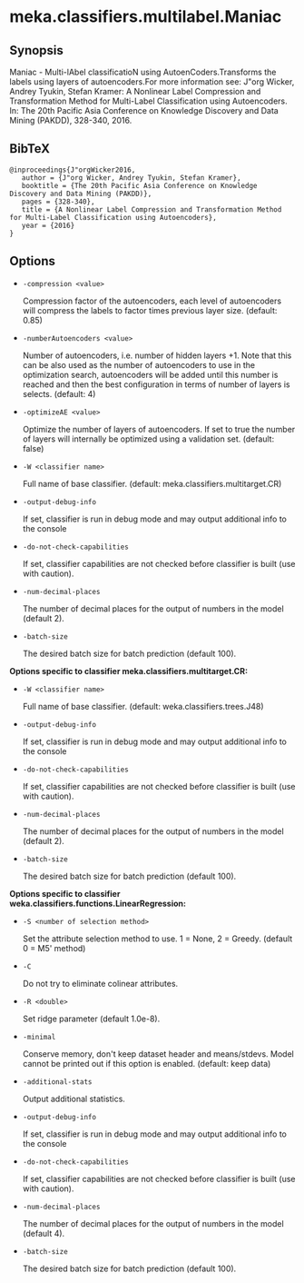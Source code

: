 # meka.classifiers.multilabel.Maniac

## Synopsis
Maniac - Multi-lAbel classificatioN using AutoenCoders.Transforms the labels using layers of autoencoders.For more information see:
J"org Wicker, Andrey Tyukin, Stefan Kramer: A Nonlinear Label Compression and Transformation Method for Multi-Label Classification using Autoencoders. In: The 20th Pacific Asia Conference on Knowledge Discovery and Data Mining (PAKDD), 328-340, 2016.

## BibTeX
```
@inproceedings{J"orgWicker2016,
   author = {J"org Wicker, Andrey Tyukin, Stefan Kramer},
   booktitle = {The 20th Pacific Asia Conference on Knowledge Discovery and Data Mining (PAKDD)},
   pages = {328-340},
   title = {A Nonlinear Label Compression and Transformation Method for Multi-Label Classification using Autoencoders},
   year = {2016}
}
```
## Options
* `-compression <value>`

    Compression factor of the autoencoders, each level of autoencoders will compress the labels to factor times previous layer size.
    (default: 0.85)

* `-numberAutoencoders <value>`

    Number of autoencoders, i.e. number of hidden layers +1. Note that this can be also used as the number of autoencoders to use in the optimization search, autoencoders will be added until this number is reached  and then the best configuration in terms of number of layers is selects.
    (default: 4)

* `-optimizeAE <value>`

    Optimize the number of layers of autoencoders. If set to true the number of layers will internally be optimized using a validation set.
    (default: false)

* `-W <classifier name>`

    Full name of base classifier.
    (default: meka.classifiers.multitarget.CR)

* `-output-debug-info`

    If set, classifier is run in debug mode and
    may output additional info to the console

* `-do-not-check-capabilities`

    If set, classifier capabilities are not checked before classifier is built
    (use with caution).

* `-num-decimal-places`

    The number of decimal places for the output of numbers in the model (default 2).

* `-batch-size`

    The desired batch size for batch prediction  (default 100).

**Options specific to classifier meka.classifiers.multitarget.CR:**

* `-W <classifier name>`

    Full name of base classifier.
    (default: weka.classifiers.trees.J48)

* `-output-debug-info`

    If set, classifier is run in debug mode and
    may output additional info to the console

* `-do-not-check-capabilities`

    If set, classifier capabilities are not checked before classifier is built
    (use with caution).

* `-num-decimal-places`

    The number of decimal places for the output of numbers in the model (default 2).

* `-batch-size`

    The desired batch size for batch prediction  (default 100).

**Options specific to classifier weka.classifiers.functions.LinearRegression:**

* `-S <number of selection method>`

    Set the attribute selection method to use. 1 = None, 2 = Greedy.
    (default 0 = M5' method)

* `-C`

    Do not try to eliminate colinear attributes.

* `-R <double>`

    Set ridge parameter (default 1.0e-8).

* `-minimal`

    Conserve memory, don't keep dataset header and means/stdevs.
    Model cannot be printed out if this option is enabled.	(default: keep data)

* `-additional-stats`

    Output additional statistics.

* `-output-debug-info`

    If set, classifier is run in debug mode and
    may output additional info to the console

* `-do-not-check-capabilities`

    If set, classifier capabilities are not checked before classifier is built
    (use with caution).

* `-num-decimal-places`

    The number of decimal places for the output of numbers in the model (default 4).

* `-batch-size`

    The desired batch size for batch prediction  (default 100).
